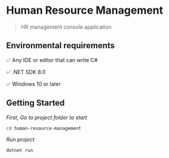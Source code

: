 # **Human Resource Management**

> HR management console application

## Environmental requirements

✅ Any IDE or editor that can write C#

✅ .NET SDK 8.0

✅ Windows 10 or later

## Getting Started

_First, Go to project folder to start_

```bash
cd human-resource-management
```

_Run project_

```bash
dotnet run
```
